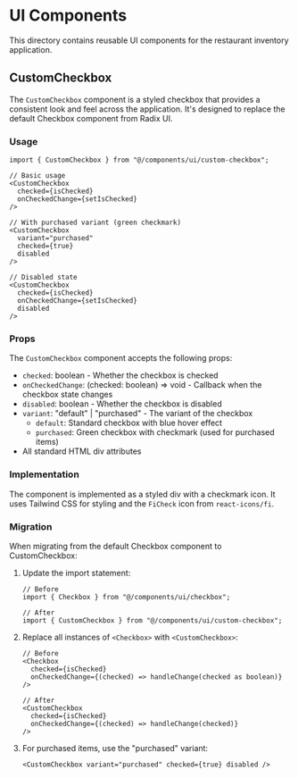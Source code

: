 # UI Components

This directory contains reusable UI components for the restaurant inventory application.

## CustomCheckbox

The `CustomCheckbox` component is a styled checkbox that provides a consistent look and feel across the application. It's designed to replace the default Checkbox component from Radix UI.

### Usage

```tsx
import { CustomCheckbox } from "@/components/ui/custom-checkbox";

// Basic usage
<CustomCheckbox
  checked={isChecked}
  onCheckedChange={setIsChecked}
/>

// With purchased variant (green checkmark)
<CustomCheckbox
  variant="purchased"
  checked={true}
  disabled
/>

// Disabled state
<CustomCheckbox
  checked={isChecked}
  onCheckedChange={setIsChecked}
  disabled
/>
```

### Props

The `CustomCheckbox` component accepts the following props:

- `checked`: boolean - Whether the checkbox is checked
- `onCheckedChange`: (checked: boolean) => void - Callback when the checkbox state changes
- `disabled`: boolean - Whether the checkbox is disabled
- `variant`: "default" | "purchased" - The variant of the checkbox
  - `default`: Standard checkbox with blue hover effect
  - `purchased`: Green checkbox with checkmark (used for purchased items)
- All standard HTML div attributes

### Implementation

The component is implemented as a styled div with a checkmark icon. It uses Tailwind CSS for styling and the `FiCheck` icon from `react-icons/fi`.

### Migration

When migrating from the default Checkbox component to CustomCheckbox:

1. Update the import statement:

   ```tsx
   // Before
   import { Checkbox } from "@/components/ui/checkbox";

   // After
   import { CustomCheckbox } from "@/components/ui/custom-checkbox";
   ```

2. Replace all instances of `<Checkbox>` with `<CustomCheckbox>`:

   ```tsx
   // Before
   <Checkbox
     checked={isChecked}
     onCheckedChange={(checked) => handleChange(checked as boolean)}
   />

   // After
   <CustomCheckbox
     checked={isChecked}
     onCheckedChange={(checked) => handleChange(checked)}
   />
   ```

3. For purchased items, use the "purchased" variant:
   ```tsx
   <CustomCheckbox variant="purchased" checked={true} disabled />
   ```
